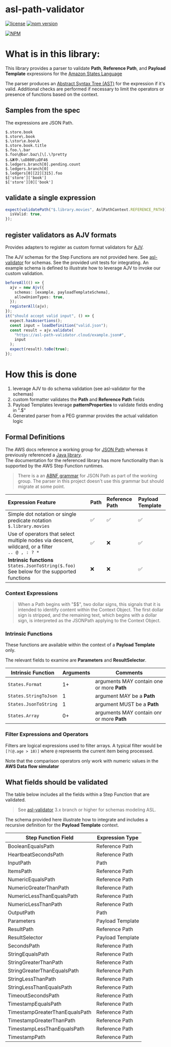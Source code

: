 # asl-path-validator

[![license](https://img.shields.io/badge/MIT-blue.svg)](https://github.com/massfords/asl-path-validator/blob/master/LICENSE)
[![npm version](https://badge.fury.io/js/asl-path-validator.svg)](https://badge.fury.io/js/asl-path-validator)

[![NPM](https://nodei.co/npm/asl-path-validator.png?stars=true)](https://www.npmjs.com/package/asl-path-validator)

# What is in this library:

This library provides a parser to validate **Path**, **Reference Path**, and **Payload Template** expressions 
for the [Amazon States Language](https://states-language.net/spec.html)

The parser produces an [Abstract Syntax Tree (AST)](https://en.wikipedia.org/wiki/Abstract_syntax_tree) for the 
expression if it's valid. Additional checks are performed if necessary to limit the operators 
or presence of functions based on the context.

## Samples from the spec
The expressions are JSON Path.

```
$.store.book
$.store\.book
$.\stor\e.boo\k
$.store.book.title
$.foo.\.bar
$.foo\@bar.baz\[\[.\?pretty
$.&Ж中.\uD800\uDF46
$.ledgers.branch[0].pending.count
$.ledgers.branch[0]
$.ledgers[0][22][315].foo
$['store']['book']
$['store'][0]['book']
```

## validate a single expression
```typescript
expect(validatePath("$.library.movies", AslPathContext.REFERENCE_PATH)).toStrictEqual({
  isValid: true,
});
```

## register validators as AJV formats
Provides adapters to register as custom format validators for [AJV](https://ajv.js.org/api.html#ajv-addformat-name-string-format-format-ajv).

The AJV schemas for the Step Functions are not provided here. See [asl-validator](https://github.com/ChristopheBougere/asl-validator) for schemas.
See the provided unit tests for integrating. An example schema is defined to illustrate how to leverage AJV to invoke our custom validation.

```typescript
beforeAll(() => {
  ajv = new Ajv({
    schemas: [example, payloadTemplateSchema],
    allowUnionTypes: true,
  });
  registerAll(ajv);
});
it("should accept valid input", () => {
  expect.hasAssertions();
  const input = loadDefinition("valid.json");
  const result = ajv.validate(
    "https://asl-path-validator.cloud/example.json#",
    input
  );
  expect(result).toBe(true);
});
```


# How this is done

1. leverage AJV to do schema validation (see asl-validator for the schemas)
2. custom formatter validates the **Path** and **Reference Path** fields
3. Payload Templates leverage **patternProperties** to validate fields ending in ".$"
4. Generated parser from a PEG grammar provides the actual validation logic


## Formal Definitions

The AWS docs reference a working group for [JSON Path](https://datatracker.ietf.org/wg/jsonpath/about/) whereas it previously referenced a [Java library](https://github.com/json-path/JsonPath).  
The documentation for the referenced library has more functionality than is supported by the AWS Step Function runtimes.

> There is a an [ABNF grammar](https://www.ietf.org/archive/id/draft-ietf-jsonpath-base-20.html#name-collected-abnf-grammars) for JSON Path as part of the working group.
> The parser in this project doesn't use this grammar but should migrate at 
> some point.

| Expression Feature                                                                                | Path               | Reference Path     | Payload Template   |
|:--------------------------------------------------------------------------------------------------|:-------------------|:-------------------|:-------------------|
| Simple dot notation or single predicate notation<br>`$.library.movies`                            | :white_check_mark: | :white_check_mark: | :white_check_mark: |     
| Use of operators that select multiple nodes via descent, wildcard, or a filter<br>`.. @ , : ? *`  | :white_check_mark: | :x:                | :white_check_mark: |
| **Intrinsic functions**<br> `States.JsonToString($.foo)`<br>See below for the supported functions | :x:                | :x:                | :white_check_mark: |


### Context Expressions
> When a Path begins with "$$", two dollar signs, this signals that it is intended to identify content within the
> Context Object. The first dollar sign is stripped, and the remaining text, which begins with a dollar sign,
> is interpreted as the JSONPath applying to the Context Object.

### Intrinsic Functions
These functions are available within the context of a **Payload Template** only.

The relevant fields to examine are **Parameters** and **ResultSelector**.

| Intrinsic Function    | Arguments | Comments                                   |
|-----------------------|-----------|--------------------------------------------|
| `States.Format`       | 1+        | arguments MAY contain one or more **Path** |
| `States.StringToJson` | 1         | argument MAY be a **Path**                 |                 
| `States.JsonToString` | 1         | argument MUST be a **Path**                |
| `States.Array`        | 0+        | arguments MAY contain onr or more **Path** |

### Filter Expressions and Operators

Filters are logical expressions used to filter arrays. A typical filter would be `[?(@.age > 18)]` where `@` represents
the current item being processed.

Note that the comparison operators only work with numeric values in the **AWS Data flow simulator**

## What fields should be validated

The table below includes all the fields within a Step Function that are validated.

> See [asl-validator](https://github.com/ChristopheBougere/asl-validator) 3.x branch or higher for schemas modeling ASL.  

The schema provided here illustrate how to integrate and includes a recursive definition for the **Payload Template** context.

| Step Function Field            | Expression Type  |
|--------------------------------|------------------|
| BooleanEqualsPath              | Reference Path   |
| HeartbeatSecondsPath           | Reference Path   |
| InputPath                      | Path             |
| ItemsPath                      | Reference Path   |
| NumericEqualsPath              | Reference Path   |
| NumericGreaterThanPath         | Reference Path   |
| NumericLessThanEqualsPath      | Reference Path   |
| NumericLessThanPath            | Reference Path   |
| OutputPath                     | Path             |
| Parameters                     | Payload Template |
| ResultPath                     | Reference Path   |
| ResultSelector                 | Payload Template |
| SecondsPath                    | Reference Path   |
| StringEqualsPath               | Reference Path   |
| StringGreaterThanPath          | Reference Path   |
| StringGreaterThanEqualsPath    | Reference Path   |
| StringLessThanPath             | Reference Path   |
| StringLessThanEqualsPath       | Reference Path   |
| TimeoutSecondsPath             | Reference Path   |
| TimestampEqualsPath            | Reference Path   |
| TimestampGreaterThanEqualsPath | Reference Path   |
| TimestampGreaterThanPath       | Reference Path   |
| TimestampLessThanEqualsPath    | Reference Path   |
| TimestampPath                  | Reference Path   |
